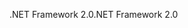 <span data-ttu-id="5385a-101">.NET Framework 2.0</span><span class="sxs-lookup"><span data-stu-id="5385a-101">.NET Framework 2.0</span></span>